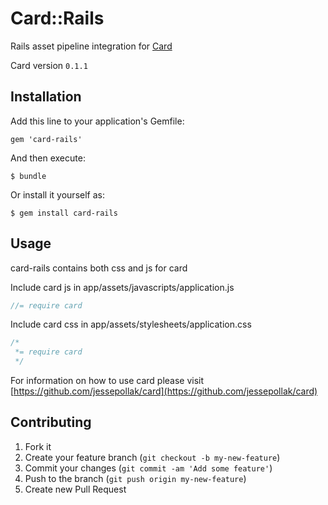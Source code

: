 # Card::Rails

Rails asset pipeline integration for [Card](https://github.com/jessepollak/card)

Card version `0.1.1`

## Installation

Add this line to your application's Gemfile:

    gem 'card-rails'

And then execute:

    $ bundle

Or install it yourself as:

    $ gem install card-rails

## Usage

card-rails contains both css and js for card
 
Include card js in app/assets/javascripts/application.js
  
```javascript
//= require card
```

Include card css in app/assets/stylesheets/application.css

```css
/*
 *= require card
 */
```

For information on how to use card please visit [https://github.com/jessepollak/card](https://github.com/jessepollak/card)

## Contributing

1. Fork it
2. Create your feature branch (`git checkout -b my-new-feature`)
3. Commit your changes (`git commit -am 'Add some feature'`)
4. Push to the branch (`git push origin my-new-feature`)
5. Create new Pull Request
